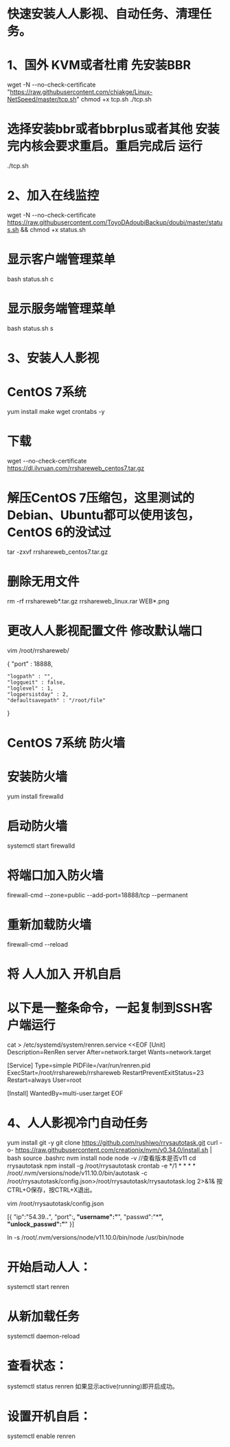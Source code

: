 # 快速安装人人影视、自动任务、清理任务。

# 1、国外 KVM或者杜甫 先安装BBR
wget -N --no-check-certificate "https://raw.githubusercontent.com/chiakge/Linux-NetSpeed/master/tcp.sh"
chmod +x tcp.sh
./tcp.sh

# 选择安装bbr或者bbrplus或者其他 安装完内核会要求重启。重启完成后 运行
./tcp.sh


# 2、加入在线监控

wget -N --no-check-certificate https://raw.githubusercontent.com/ToyoDAdoubiBackup/doubi/master/status.sh && chmod +x status.sh

# 显示客户端管理菜单
bash status.sh c
 
# 显示服务端管理菜单
bash status.sh s


# 3、安装人人影视

# CentOS 7系统
yum install make wget crontabs -y

# 下载
wget --no-check-certificate https://dl.ilvruan.com/rrshareweb_centos7.tar.gz

# 解压CentOS 7压缩包，这里测试的Debian、Ubuntu都可以使用该包，CentOS 6的没试过
tar -zxvf rrshareweb_centos7.tar.gz
# 删除无用文件
rm -rf rrshareweb*.tar.gz rrshareweb_linux.rar WEB*.png

# 更改人人影视配置文件 修改默认端口
vim /root/rrshareweb/

{
    "port" : 18888,

    "logpath" : "",
    "logqueit" : false,
    "loglevel" : 1,
    "logpersistday" : 2,
    "defaultsavepath" : "/root/file"
}

# CentOS 7系统 防火墙
# 安装防火墙
yum install firewalld
# 启动防火墙
systemctl start firewalld
# 将端口加入防火墙
firewall-cmd --zone=public --add-port=18888/tcp --permanent
# 重新加载防火墙
firewall-cmd --reload

# 将 人人加入 开机自启
# 以下是一整条命令，一起复制到SSH客户端运行
cat > /etc/systemd/system/renren.service <<EOF
[Unit]
Description=RenRen server
After=network.target
Wants=network.target

[Service]
Type=simple
PIDFile=/var/run/renren.pid
ExecStart=/root/rrshareweb/rrshareweb
RestartPreventExitStatus=23
Restart=always
User=root

[Install]
WantedBy=multi-user.target
EOF


# 4、人人影视冷门自动任务
yum install git -y
git clone https://github.com/rushiwo/rrysautotask.git
curl -o- https://raw.githubusercontent.com/creationix/nvm/v0.34.0/install.sh | bash
source .bashrc
nvm install node
node -v //查看版本是否v11
cd rrysautotask
npm install -g /root/rrysautotask
crontab -e
*/1 * * * * /root/.nvm/versions/node/v11.10.0/bin/autotask -c /root/rrysautotask/config.json>/root/rrysautotask/rrysautotask.log 2>&1&
按CTRL+O保存，按CTRL+X退出。

vim /root/rrysautotask/config.json

[{
    "ip":"54.39.**.**",
    "port":**,
    "username":"**",
    "passwd":"***",
    "unlock_passwd":"**"
}]

ln -s /root/.nvm/versions/node/v11.10.0/bin/node /usr/bin/node

# 开始启动人人：
systemctl start renren

# 从新加载任务
systemctl daemon-reload

# 查看状态：
systemctl status renren
如果显示active(running)即开启成功。

# 设置开机自启：
systemctl enable renren
